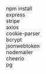 npm install \
express \
stripe \
axios \
cookie-parser \
bcrypt \
jsonwebtoken \
nodemailer \
cheerio \
pg